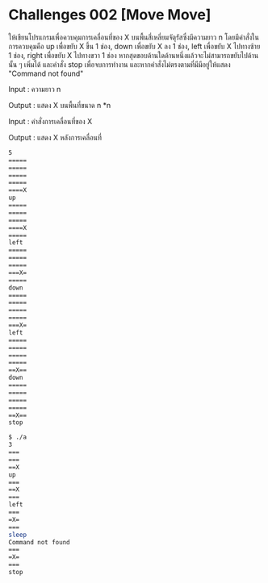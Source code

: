 # Challenges 002 [Move Move] #

  ให้เขียนโปรแกรมเพื่อควบคุมการเคลื่อนที่ของ X บนพื้นสี่เหลี่ยมจัตุรัสซึ่งมีความยาว n โดยมีคำสั่งในการควบคุมคือ up เพื่อขยับ X ขึ้น 1 ช่อง, down เพื่อขยับ X ลง 1 ช่อง,  left เพื่อขยับ X ไปทางซ้าย 1 ช่อง,  right เพื่อขยับ X ไปทางขวา 1 ช่อง หากสุดขอบด้านใดด้านหนึ่งแล้วจะไม่สามารถขยับไปด้านนั้น ๆ เพิ่มได้ และคำสั่ง stop เพื่อจบการทำงาน และหากคำสั่งไม่ตรงตามที่มีมีอยู่ให้แสดง "Command not found"
  
Input : ความยาว n

Output :  แสดง X บนพื้นที่ขนาด n *n 

Input : คำสั่งการเคลื่อนที่ของ X 

Output : แสดง X หลังการเคลื่อนที่ 

```sh
5
=====
=====
=====
=====
====X
up
=====
=====
=====
====X
=====
left
=====
=====
=====
===X=
=====
down
=====
=====
=====
=====
===X=
left
=====
=====
=====
=====
==X==
down
=====
=====
=====
=====
==X==
stop
```

```sh
$ ./a
3
===
===
==X
up
===
==X
===
left
===
=X=
===
sleep
Command not found
===
=X=
===
stop
```
